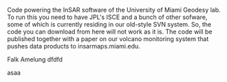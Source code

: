 Code powering the InSAR software of the University of Miami Geodesy lab. To run this you need to have JPL's ISCE and a bunch of other sofware, some of which is currently residing in our old-style SVN system. So, the code you can download from here will not work as it is. The code will be published together with a paper on our volcano monitoring system that pushes data products to insarmaps.miami.edu.

Falk Amelung
dfdfd



asaa
